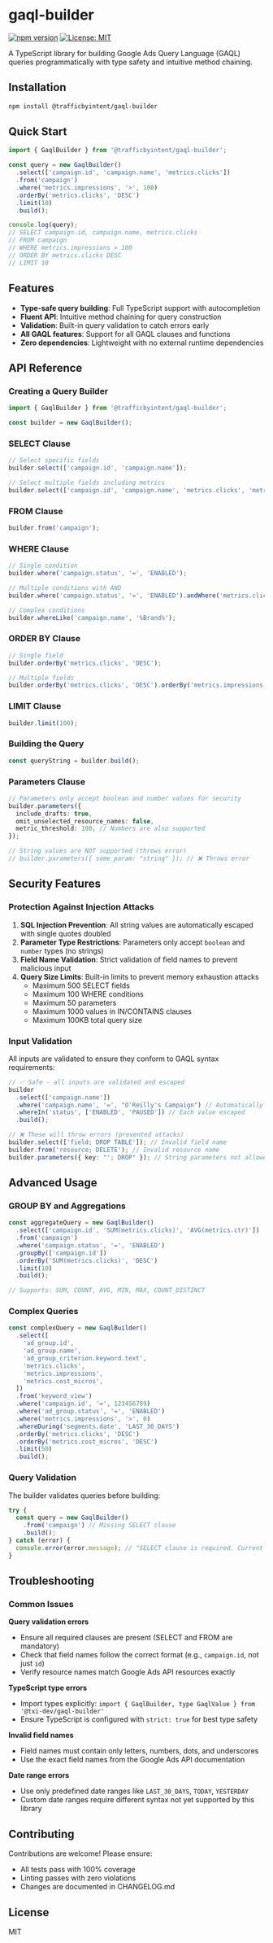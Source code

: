 # gaql-builder

[![npm version](https://badge.fury.io/js/@trafficbyintent%2Fgaql-builder.svg)](https://www.npmjs.com/package/@trafficbyintent/gaql-builder)
[![License: MIT](https://img.shields.io/badge/License-MIT-yellow.svg)](https://opensource.org/licenses/MIT)

A TypeScript library for building Google Ads Query Language (GAQL) queries programmatically with
type safety and intuitive method chaining.

## Installation

```bash
npm install @trafficbyintent/gaql-builder
```

## Quick Start

```typescript
import { GaqlBuilder } from '@trafficbyintent/gaql-builder';

const query = new GaqlBuilder()
  .select(['campaign.id', 'campaign.name', 'metrics.clicks'])
  .from('campaign')
  .where('metrics.impressions', '>', 100)
  .orderBy('metrics.clicks', 'DESC')
  .limit(10)
  .build();

console.log(query);
// SELECT campaign.id, campaign.name, metrics.clicks
// FROM campaign
// WHERE metrics.impressions > 100
// ORDER BY metrics.clicks DESC
// LIMIT 10
```

## Features

- **Type-safe query building**: Full TypeScript support with autocompletion
- **Fluent API**: Intuitive method chaining for query construction
- **Validation**: Built-in query validation to catch errors early
- **All GAQL features**: Support for all GAQL clauses and functions
- **Zero dependencies**: Lightweight with no external runtime dependencies

## API Reference

### Creating a Query Builder

```typescript
import { GaqlBuilder } from '@trafficbyintent/gaql-builder';

const builder = new GaqlBuilder();
```

### SELECT Clause

```typescript
// Select specific fields
builder.select(['campaign.id', 'campaign.name']);

// Select multiple fields including metrics
builder.select(['campaign.id', 'campaign.name', 'metrics.clicks', 'metrics.impressions']);
```

### FROM Clause

```typescript
builder.from('campaign');
```

### WHERE Clause

```typescript
// Single condition
builder.where('campaign.status', '=', 'ENABLED');

// Multiple conditions with AND
builder.where('campaign.status', '=', 'ENABLED').andWhere('metrics.clicks', '>', 100);

// Complex conditions
builder.whereLike('campaign.name', '%Brand%');
```

### ORDER BY Clause

```typescript
// Single field
builder.orderBy('metrics.clicks', 'DESC');

// Multiple fields
builder.orderBy('metrics.clicks', 'DESC').orderBy('metrics.impressions', 'ASC');
```

### LIMIT Clause

```typescript
builder.limit(100);
```

### Building the Query

```typescript
const queryString = builder.build();
```

### Parameters Clause

```typescript
// Parameters only accept boolean and number values for security
builder.parameters({
  include_drafts: true,
  omit_unselected_resource_names: false,
  metric_threshold: 100, // Numbers are also supported
});

// String values are NOT supported (throws error)
// builder.parameters({ some_param: "string" }); // ❌ Throws error
```

## Security Features

### Protection Against Injection Attacks

1. **SQL Injection Prevention**: All string values are automatically escaped with single quotes
   doubled
2. **Parameter Type Restrictions**: Parameters only accept `boolean` and `number` types (no strings)
3. **Field Name Validation**: Strict validation of field names to prevent malicious input
4. **Query Size Limits**: Built-in limits to prevent memory exhaustion attacks
   - Maximum 500 SELECT fields
   - Maximum 100 WHERE conditions
   - Maximum 50 parameters
   - Maximum 1000 values in IN/CONTAINS clauses
   - Maximum 100KB total query size

### Input Validation

All inputs are validated to ensure they conform to GAQL syntax requirements:

```typescript
// ✅ Safe - all inputs are validated and escaped
builder
  .select(['campaign.name'])
  .where('campaign.name', '=', "O'Reilly's Campaign") // Automatically escaped
  .whereIn('status', ['ENABLED', 'PAUSED']) // Each value escaped
  .build();

// ❌ These will throw errors (prevented attacks)
builder.select(['field; DROP TABLE']); // Invalid field name
builder.from('resource; DELETE'); // Invalid resource name
builder.parameters({ key: "'; DROP" }); // String parameters not allowed
```

## Advanced Usage

### GROUP BY and Aggregations

```typescript
const aggregateQuery = new GaqlBuilder()
  .select(['campaign.id', 'SUM(metrics.clicks)', 'AVG(metrics.ctr)'])
  .from('campaign')
  .where('campaign.status', '=', 'ENABLED')
  .groupBy(['campaign.id'])
  .orderBy('SUM(metrics.clicks)', 'DESC')
  .limit(10)
  .build();

// Supports: SUM, COUNT, AVG, MIN, MAX, COUNT_DISTINCT
```

### Complex Queries

```typescript
const complexQuery = new GaqlBuilder()
  .select([
    'ad_group.id',
    'ad_group.name',
    'ad_group_criterion.keyword.text',
    'metrics.clicks',
    'metrics.impressions',
    'metrics.cost_micros',
  ])
  .from('keyword_view')
  .where('campaign.id', '=', 123456789)
  .where('ad_group.status', '=', 'ENABLED')
  .where('metrics.impressions', '>', 0)
  .whereDuring('segments.date', 'LAST_30_DAYS')
  .orderBy('metrics.clicks', 'DESC')
  .orderBy('metrics.cost_micros', 'DESC')
  .limit(50)
  .build();
```

### Query Validation

The builder validates queries before building:

```typescript
try {
  const query = new GaqlBuilder()
    .from('campaign') // Missing SELECT clause
    .build();
} catch (error) {
  console.error(error.message); // "SELECT clause is required. Current fields: 0"
}
```

## Troubleshooting

### Common Issues

**Query validation errors**

- Ensure all required clauses are present (SELECT and FROM are mandatory)
- Check that field names follow the correct format (e.g., `campaign.id`, not just `id`)
- Verify resource names match Google Ads API resources exactly

**TypeScript type errors**

- Import types explicitly: `import { GaqlBuilder, type GaqlValue } from '@txi-dev/gaql-builder'`
- Ensure TypeScript is configured with `strict: true` for best type safety

**Invalid field names**

- Field names must contain only letters, numbers, dots, and underscores
- Use the exact field names from the Google Ads API documentation

**Date range errors**

- Use only predefined date ranges like `LAST_30_DAYS`, `TODAY`, `YESTERDAY`
- Custom date ranges require different syntax not yet supported by this library

## Contributing

Contributions are welcome! Please ensure:

- All tests pass with 100% coverage
- Linting passes with zero violations
- Changes are documented in CHANGELOG.md

## License

MIT
